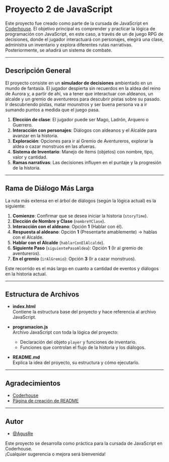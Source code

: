 # Proyecto 2 de JavaScript

Este proyecto fue creado como parte de la cursada de JavaScript en [Coderhouse](https://www.coderhouse.com/). El objetivo principal es comprender y practicar la lógica de programación con JavaScript, en este caso, a través de un de juego RPG de decisiones, donde el jugador interactuará con personajes, elegirá una clase, administra un inventario y explora diferentes rutas narrativas. Posteriormente, se añadirá un sistema de combate.

---

## Descripción General

El proyecto consiste en un **simulador de decisiones** ambientado en un mundo de fantasía. El jugador despierta sin recuerdos en la aldea del reino de Aurora y, a partir de ahí, va a tener que interactuar con aldeanos, un alcalde y un gremio de aventureros para descubrir pistas sobre su pasado. Ir descubriendo pistas, matar mounstros y ser buena persona va a ir sumando puntos a medida que el juego pasa.

1. **Elección de clase**: El jugador puede ser Mago, Ladrón, Arquero o Guerrero.  
2. **Interacción con personajes**: Diálogos con aldeanos y el Alcalde para avanzar en la historia.  
3. **Exploración**: Opciones para ir al Gremio de Aventureros, explorar la aldea o cazar monstruos en las afueras.  
4. **Sistema de Inventario**: Manejo de ítems (objetos) con nombre, tipo, valor y cantidad.  
5. **Ramas narrativas**: Las decisiones influyen en el puntaje y la progresión de la historia.

---

## Rama de Diálogo Más Larga

La ruta más extensa en el árbol de diálogos (según la lógica actual) es la siguiente:

1. **Comienzo**: Confirmar que se desea iniciar la historia (`storyTime`).  
2. **Elección de Nombre y Clase** (`nombreYClase`).  
3. **Interacción con el aldeano**: Opción **1** (Hablar con él).  
4. **Respuesta al aldeano**: Opción **1** (Presentarte amablemente) → hablas con el Alcalde.  
5. **Hablar con el Alcalde** (`hablarConElAlcalde`).  
6. **Siguiente Paso** (`siguientePasoAldea`): Opción **1** (Ir al gremio de aventureros).  
7. **En el gremio** (`irAlGremio`): Opción **3** (Ir a cazar monstruos).  


Este recorrido es el más largo en cuanto a cantidad de eventos y diálogos en la historia actual.

---

## Estructura de Archivos

- **index.html**  
  Contiene la estructura base del proyecto y hace referencia al archivo JavaScript.

- **programacion.js**  
  Archivo JavaScript con toda la lógica del proyecto:
  - Declaración del objeto `player` y funciones de inventario.
  - Funciones que controlan el flujo de la historia y los diálogos.

- **README.md**  
  Explica la idea del proyecto, su estructura y cómo ejecutarlo.

---

## Agradecimientos

- [Coderhouse](https://www.coderhouse.com/ar/)  
- [Página de creación de README](https://readme.so/es)  

---

## Autor

- [@AgusRe](https://github.com/AgusRe)

Este proyecto se desarrolla como práctica para la cursada de JavaScript en Coderhouse.  
¡Cualquier sugerencia o mejora será bienvenida!
